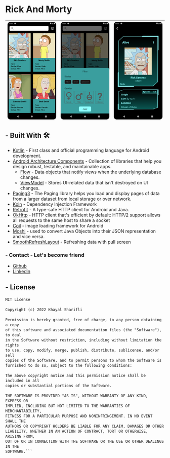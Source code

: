 # Rick And Morty 

| <img src="images/image1.png"> | <img src="images/image2.png"> | <img src="images/image3.png"> |
|-------------------------------|-------------------------------|-------------------------------|

## - Built With 🛠
- [Kotlin](https://kotlinlang.org/) - First class and official programming language for Android development.
- [Android Architecture Components](https://developer.android.com/topic/libraries/architecture) - Collection of libraries that help you design robust, testable, and maintainable apps.
  - [Flow](https://developer.android.com/kotlin/flow) - Data objects that notify views when the underlying database changes.
  - [ViewModel](https://developer.android.com/topic/libraries/architecture/viewmodel) - Stores UI-related data that isn't destroyed on UI changes. 
- [Paging3](https://developer.android.com/topic/libraries/architecture/paging/v3-overview) - The Paging library helps you load and display pages of data from a larger dataset from local storage or over network.
- [Koin](https://insert-koin.io/) - Dependency Injection Framework
- [Retrofit](https://square.github.io/retrofit/) - A type-safe HTTP client for Android and Java.
- [OkHttp](http://square.github.io/okhttp/) - HTTP client that's efficient by default: HTTP/2 support allows all requests to the same host to share a socket
- [Coil](https://coil-kt.github.io/coil/) - image loading framework for Android
- [Moshi](https://github.com/square/moshi) - used to convert Java Objects into their JSON representation and vice versa.
- [SmoothRefreshLayout](https://github.com/dkzwm/SmoothRefreshLayout) - Refreshing data with pull screen

### - Contact - Let's become friend
- [Github](https://github.com/khayalsherif)
- [Linkedin](https://www.linkedin.com/in/khayal-sharifli-822015213/)

## - License
```
MIT License

Copyright (c) 2022 Khayal Sharifli

Permission is hereby granted, free of charge, to any person obtaining a copy
of this software and associated documentation files (the "Software"), to deal
in the Software without restriction, including without limitation the rights
to use, copy, modify, merge, publish, distribute, sublicense, and/or sell
copies of the Software, and to permit persons to whom the Software is
furnished to do so, subject to the following conditions:

The above copyright notice and this permission notice shall be included in all
copies or substantial portions of the Software.

THE SOFTWARE IS PROVIDED "AS IS", WITHOUT WARRANTY OF ANY KIND, EXPRESS OR
IMPLIED, INCLUDING BUT NOT LIMITED TO THE WARRANTIES OF MERCHANTABILITY,
FITNESS FOR A PARTICULAR PURPOSE AND NONINFRINGEMENT. IN NO EVENT SHALL THE
AUTHORS OR COPYRIGHT HOLDERS BE LIABLE FOR ANY CLAIM, DAMAGES OR OTHER
LIABILITY, WHETHER IN AN ACTION OF CONTRACT, TORT OR OTHERWISE, ARISING FROM,
OUT OF OR IN CONNECTION WITH THE SOFTWARE OR THE USE OR OTHER DEALINGS IN THE
SOFTWARE.```
